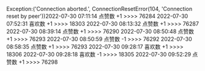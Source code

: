 Exception:('Connection aborted.', ConnectionResetError(104, 'Connection reset by peer'))2022-07-30  07:11:14   点赞数 +1 >>>> 76284
2022-07-30  07:52:31   喜欢数 +1 >>>> 18303
2022-07-30  08:13:32   点赞数 +1 >>>> 76287
2022-07-30  08:39:14   点赞数 +1 >>>> 76290
2022-07-30  08:50:48   点赞数 +1 >>>> 76293
2022-07-30  08:50:59   点赞数 -1 >>>> 76292
2022-07-30  08:58:35   点赞数 +1 >>>> 76293
2022-07-30  09:28:17   喜欢数 +1 >>>> 18306
2022-07-30  09:28:18   喜欢数 -1 >>>> 18305
2022-07-30  09:52:29   点赞数 +1 >>>> 76298
